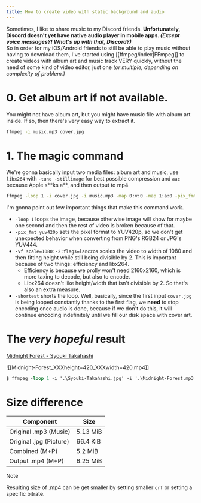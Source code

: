 ```yaml
---
title: How to create video with static background and audio
---
```

Sometimes, I like to share music to my Discord friends. **Unfortunately, Discord doesn't yet have native audio player in mobile apps. *(Except voice messages?! What's up with that, Discord?)***<br>
So in order for my iOS/Android friends to still be able to play music without having to download them, I've started using [[ffmpeg/index|FFmpeg]] to create videos with album art and music track VERY quickly, without the need of some kind of video editor, just one *(or multiple, depending on complexity of problem.)*

# 0. Get album art if not available.
You might not have album art, but you might have music file with album art inside. If so, then there's very easy way to extract it.
```bash
ffmpeg -i music.mp3 cover.jpg
```
# 1. The magic command
We're gonna basically input two media files: album art and music, use `libx264` with `-tune -stillimage` for best possible compression and `aac` because Apple s\*\*ks a\*\*, and then output to mp4
```bash
ffmpeg -loop 1 -i cover.jpg -i music.mp3 -map 0:v:0 -map 1:a:0 -pix_fmt yuv420p -vf scale=1080:-2:flags=lanczos -c:v libx264 -tune stillimage -c:a aac -b:a 128k -shortest -movflags +faststart epic.mp4
```
I'm gonna point out few important things that make this command work.
- `-loop 1` loops the image, because otherwise image will show for maybe one second and then the rest of video is broken because of that.
- `-pix_fmt yuv420p` sets the pixel format to YUV420p, so we don't get unexpected behavior when converting from PNG's RGB24 or JPG's YUV444.
- `-vf scale=1080:-2:flags=lanczos` scales the video to width of 1080 and then fitting height while still being divisible by 2.
  This is important because of two things: efficiency and libx264.
  - Efficiency is because we prolly won't need 2160x2160, which is more taxing to decode, but also to encode.
  - Libx264 doesn't like height/width that isn't divisible by 2. So that's also an extra measure.
- `-shortest` shorts the loop. Well, basically, since the first input `cover.jpg` is being looped constantly thanks to the first flag, we **need** to stop encoding once audio is done, because if we don't do this, it will continue encoding indefinitely until we fill our disk space with cover art.

# The *very hopeful* result
[Midnight Forest - Syouki Takahashi](https://pixabay.com/music/ambient-midnight-forest-184304/)

![[Midnight-Forest_XXXheight=420_XXXwidth=420.mp4]]

``` ps
$ ffmpeg -loop 1 -i '.\Syouki-Takahashi.jpg' -i '.\Midnight-Forest.mp3' -map 0:v:0 -map 1:a:0 -pix_fmt yuv420p -vf scale=1080:-2:flags=lanczos -c:v libx264 -tune stillimage -c:a aac -b:a 128k -shortest -movflags +faststart '.\Midnight-Forest.mp4'
```

# Size difference
| Component | Size |
| ---- | ---- |
| Original .mp3 (Music) | 5.13 MiB |
| Original .jpg (Picture) | 66.4 KiB |
| Combined (M+P) | 5.2 MiB |
| Output .mp4 (M+P) | 6.25 MiB |
> [!note]
> Resulting size of .mp4 can be get smaller by setting smaller `crf` or setting a specific bitrate.


